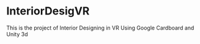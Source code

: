 # InteriorDesigVR
This is the project of Interior Designing in VR Using Google Cardboard and Unity 3d
